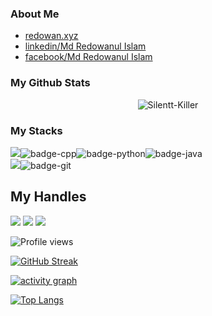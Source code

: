 ### About Me
- [redowan.xyz](http://redowan.xyz/)
- [linkedin/Md Redowanul Islam](https://www.linkedin.com/in/md-redowanul-islam]/)
- [facebook/Md Redowanul Islam](https://www.facebook.com/mdredowanulislam/)

### My Github Stats
<p align="center"> <img src="https://github-readme-stats.vercel.app/api?username=Silentt-Killer&show_icons=true&count_private=true&theme=dark" alt="Silentt-Killer" />

### My Stacks
<img src="https://img.shields.io/badge/Languages-151515?style=for-the-badge&logo=plex&logoColor=FFFFFF">![badge-cpp](https://img.shields.io/badge/c%2B%2B-151515?style=for-the-badge&logo=c%2B%2B&logoColor=79740e&labelColor=151515)![badge-python](https://img.shields.io/badge/python-151515?style=for-the-badge&logo=python&logoColor=79740e&labelColor=151515)![badge-java](https://img.shields.io/badge/java-151515?style=for-the-badge&logo=java&logoColor=79740e&labelColor=151515) <br/>
<img src="https://img.shields.io/badge/Frameworks-151515?style=for-the-badge&logo=IPFS&logoColor=FFFFFF">![badge-git](https://img.shields.io/badge/git-151515?style=for-the-badge&logo=git&logoColor=79740e&labelColor=151515) <br/>
<!--<img src="https://img.shields.io/badge/Database-151515?style=for-the-badge&logo=Redis&logoColor=FFFFFF">!--><!--[badge-mysql](https://img.shields.io/badge/mysql-151515?style=for-the-badge&logo=mysql&logoColor=79740e&labelColor=151515)-->

## My Handles
 [<img src="https://img.shields.io/badge/Md Redowanul Islam-151515?style=for-the-badge&logo=linkedin&logoColor=white">](https://www.linkedin.com/in/md-redowanul-islam/)
 [<img src="https://img.shields.io/badge/Md Redowanul Islam-151515?style=for-the-badge&logo=SVG&logoColor=79740e">](https://profile-summary-for-github.com/user/Sillent_Killer) 
 [<img src="https://img.shields.io/badge/Sillent_Killer-151515?style=for-the-badge&logo=SVG&logoColor=79740e">](https://codeforces.com/profile/Sillent_Killer) 
<!-- [<img src="https://img.shields.io/badge/sjshohag-151515?style=for-the-badge&logo=SVG&logoColor=79740e">](https://www.codechef.com/users/sjshohag) -->

![Profile views](https://gpvc.arturio.dev/Silentt-Killer)
 
<!--  CONTRIBUTION AND STREAK BLOCK -->
 [![GitHub Streak](https://github-readme-streak-stats.herokuapp.com/?user=Silentt-Killer&currStreakNum=2FD3EB&fire=pink&sideLabels=F00&theme=nightowl)](https://git.io/streak-stats)
 
 <!-- ACTIVITY GRAPH TRACKER -->
[![activity graph](https://activity-graph.herokuapp.com/graph?username=Silentt-Killer&theme=react-dark)](https://github.com/Silentt-Killer/github-readme-activity-graph)
 
 <!--  TOP LANGUAGES STATISTICS -->
 [![Top Langs](https://github-readme-stats.vercel.app/api/top-langs/?username=Silentt-Killer&theme=dark&layout=compact&align=right&width=40%)](https://github.com/Silentt-Killer/github-readme-stats)
